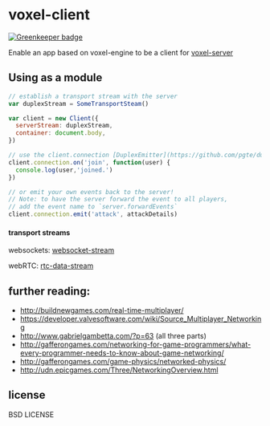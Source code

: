 # voxel-client

[![Greenkeeper badge](https://badges.greenkeeper.io/kumavis/voxel-client.svg)](https://greenkeeper.io/)

Enable an app based on voxel-engine to be a client for [voxel-server](https://github.com/kumavis/voxel-server)


## Using as a module

```javascript
// establish a transport stream with the server
var duplexStream = SomeTransportSteam()

var client = new Client({
  serverStream: duplexStream,
  container: document.body,
})

// use the client.connection [DuplexEmitter](https://github.com/pgte/duplex-emitter) to react to remote events
client.connection.on('join', function(user) {
  console.log(user,'joined.')
})

// or emit your own events back to the server!
// Note: to have the server forward the event to all players,
// add the event name to `server.forwardEvents`
client.connection.emit('attack', attackDetails)
```

#### transport streams

websockets: [websocket-stream](https://github.com/maxogden/websocket-stream)

webRTC: [rtc-data-stream](https://github.com/kumavis/rtc-data-stream)


## further reading:

- http://buildnewgames.com/real-time-multiplayer/
- https://developer.valvesoftware.com/wiki/Source_Multiplayer_Networking
- http://www.gabrielgambetta.com/?p=63 (all three parts)
- http://gafferongames.com/networking-for-game-programmers/what-every-programmer-needs-to-know-about-game-networking/
- http://gafferongames.com/game-physics/networked-physics/
- http://udn.epicgames.com/Three/NetworkingOverview.html

## license

BSD LICENSE